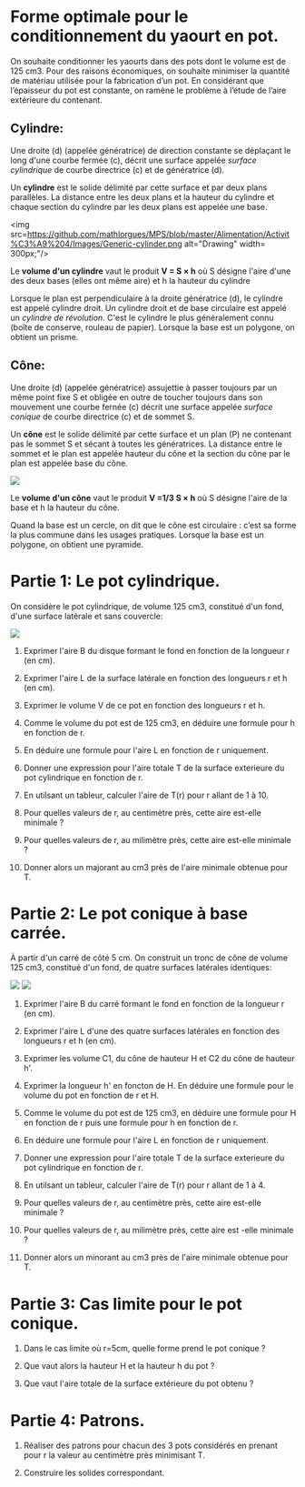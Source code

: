 Forme optimale pour le conditionnement du yaourt en pot.
========================================================

On souhaite conditionner les yaourts dans des pots dont le volume est de 125 cm3. Pour des raisons économiques, on souhaite minimiser la quantité de matériau utilisée pour
 la fabrication d’un pot. En considérant que l’épaisseur du pot est constante, on ramène le problème à l’étude de l’aire extérieure du contenant.

Cylindre:
--------

Une droite (d) (appelée génératrice) de direction constante se déplaçant le long d'une courbe fermée (c), décrit une surface appelée *surface cylindrique* de courbe directrice (c) et de génératrice (d).

Un **cylindre** est le solide délimité par cette surface et par deux plans parallèles. La distance entre les deux plans et la hauteur du cylindre et chaque section du cylindre par les deux plans est appelée une base.



<img src=https://github.com/mathlorgues/MPS/blob/master/Alimentation/Activit%C3%A9%204/Images/Generic-cylinder.png alt="Drawing" width= 300px;"/>

Le **volume d'un cylindre** vaut le produit **V = S × h** où S désigne l'aire d'une des deux bases (elles ont même aire) et h la hauteur du cylindre

Lorsque le plan est perpendiculaire à la droite génératrice (d), le cylindre est appelé cylindre droit. Un cylindre droit et de base circulaire est appelé un *cylindre de révolution*. C'est le cylindre le plus généralement connu (boîte de conserve, rouleau de papier). Lorsque la base est un polygone, on obtient un prisme.

Cône:
-----

Une droite (d) (appelée génératrice) assujettie à passer toujours par un même point fixe S et obligée en outre de toucher toujours dans son mouvement une courbe fernée (c) décrit une surface appelée *surface conique* de courbe directrice (c) et de sommet S.

Un **cône** est le solide délimité par cette surface et un plan (P) ne contenant pas le sommet S et sécant à toutes les génératrices. La distance entre le sommet et le plan est appelée hauteur du cône et la section du cône par le plan est appelée base du cône.

![](https://raw.githubusercontent.com/mathlorgues/MPS/master/Alimentation/Activit%C3%A9%204/Images/Cones_geometrie.png)

Le **volume d'un cône** vaut le produit **V =1/3 S × h** où S désigne l'aire de la base et h la hauteur du cône.

Quand la base est un cercle, on dit que le cône est circulaire : c’est sa forme la plus commune dans les usages pratiques. Lorsque la base est un polygone, on obtient une pyramide.

Partie 1: Le pot cylindrique.
============================

On considère le pot cylindrique, de volume 125 cm3, constitué d'un fond, d'une surface latérale et sans couvercle:

![](https://github.com/mathlorgues/MPS/blob/master/Alimentation/Activit%C3%A9%204/Images/Cylindre.png)

1. Exprimer l'aire B du disque formant le fond en fonction de la longueur r (en cm).

1. Exprimer l'aire L de la surface latérale en fonction des longueurs r et h (en cm).

1. Exprimer le volume V de ce pot en fonction des longueurs r et h.

1. Comme le volume du pot est de 125 cm3, en déduire une formule pour h en fonction de r.

1. En déduire une formule pour l'aire L en fonction de r uniquement.

1. Donner une expression pour l'aire totale T de la surface exterieure du pot cylindrique en fonction de r.

1. En utilsant un tableur, calculer l'aire de T(r) pour r allant de 1 à 10.

1. Pour quelles valeurs de r, au centimètre près, cette aire est-elle minimale ?

1. Pour quelles valeurs de r, au milimètre près, cette aire est-elle minimale ?

1. Donner alors un majorant au cm3 près de l'aire minimale obtenue pour T.



Partie 2: Le pot conique à base carrée.
=======================================

À partir d'un carré de côté 5 cm. On construit un tronc de cône de volume 125 cm3, constitué d'un fond, de quatre surfaces latérales identiques:

![](https://github.com/mathlorgues/MPS/blob/master/Alimentation/Activit%C3%A9%204/Images/ConeBasecarr%C3%A9e.png)
![](https://github.com/mathlorgues/MPS/blob/master/Alimentation/Activit%C3%A9%204/Images/ConeEntier.png)

1. Exprimer l'aire B du carré formant le fond en fonction de la longueur r (en cm).

1. Exprimer l'aire L d'une des quatre surfaces latérales en fonction des longueurs r et h (en cm).

1. Exprimer les volume C1, du cône de hauteur H et C2 du cône de hauteur h'.

1. Exprimer la longueur h' en foncton de H. En déduire une formule pour le volume du pot en fonction de r et H.

1. Comme le volume du pot est de 125 cm3, en déduire une formule pour H en fonction de r puis une formule pour h en fonction de r.

1. En déduire une formule pour l'aire L en fonction de r uniquement.

1. Donner une expression pour l'aire totale T de la surface exterieure du pot cylindrique en fonction de r.

1. En utilsant un tableur, calculer l'aire de T(r) pour r allant de 1 à 4.

1. Pour quelles valeurs de r, au centimètre près, cette aire est-elle minimale ?

1. Pour quelles valeurs de r, au milimètre près, cette aire est -elle minimale ?

1. Donner alors un minorant au cm3 près de l'aire minimale obtenue pour T.

Partie 3: Cas limite pour le pot conique.
=========================================

1. Dans le cas limite où r=5cm, quelle forme prend le pot conique ?

1. Que vaut alors la hauteur H et la hauteur h du pot ?

1. Que vaut l'aire totale de la surface extérieure du pot obtenu ?

Partie 4: Patrons.
==================

1. Réaliser des patrons pour chacun des 3 pots considérés en prenant pour r la valeur au centimètre près minimisant T.

2. Construire les solides correspondant.
